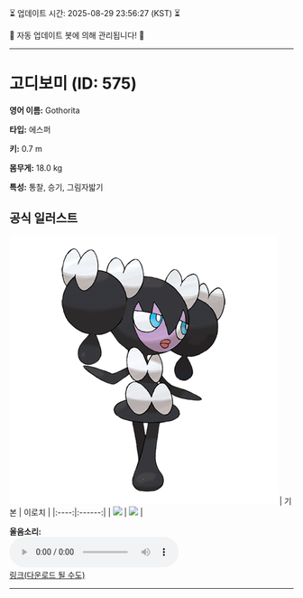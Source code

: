 
⏳ 업데이트 시간: 2025-08-29 23:56:27 (KST) ⏳

🤖 자동 업데이트 봇에 의해 관리됩니다! 🤖

---

# 고디보미 (ID: 575)
**영어 이름:** Gothorita

**타입:** 에스퍼

**키:** 0.7 m

**몸무게:** 18.0 kg

**특성:** 통찰, 승기, 그림자밟기

## 공식 일러스트
![](https://raw.githubusercontent.com/PokeAPI/sprites/master/sprites/pokemon/other/official-artwork/575.png)
| 기본 | 이로치 |
|:----:|:------:|
| <img src="http://play.pokemonshowdown.com/sprites/ani/gothorita.gif" width="200"> | <img src="http://play.pokemonshowdown.com/sprites/ani-shiny/gothorita.gif" width="200"> |

**울음소리:**<br><audio controls src="https://raw.githubusercontent.com/PokeAPI/cries/main/cries/pokemon/latest/575.ogg"></audio><br> [링크(다운로드 될 수도)](https://raw.githubusercontent.com/PokeAPI/cries/main/cries/pokemon/latest/575.ogg)


---
